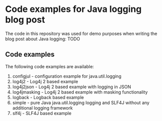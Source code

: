 # Code examples for Java logging blog post

The code in this repository was used for demo purposes when writing the blog post about Java logging: TODO

## Code examples
 
The following code examples are available:

  1. configjul - configuration example for java.util.logging 
  2. log4j2 - Log4j 2 based example
  3. log4j2json - Log4j 2 based example with logging in JSON
  4. log4jmasking - Log4j 2 based example with masking functionality
  5. logback - Logback based example
  6. simple - pure Java java.util.logging logging and SLF4J without any additional logging framework
  7. slf4j - SLF4J based example

